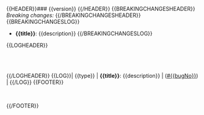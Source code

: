 {{HEADER}}### {{version}}
{{/HEADER}}
{{BREAKINGCHANGESHEADER}}
_Breaking changes:_
{{/BREAKINGCHANGESHEADER}}
{{BREAKINGCHANGESLOG}}
* **{{title}}**: {{description}} {{/BREAKINGCHANGESLOG}}

{{LOGHEADER}}

<br/>


|     |     |
| --- | --- |
{{/LOGHEADER}}
{{LOG}}| {{type}} | **{{title}}**: {{description}} | ([#{{bugNo}}]({{bugLink}})) |
{{/LOG}}
{{FOOTER}}

<br/>

{{/FOOTER}}